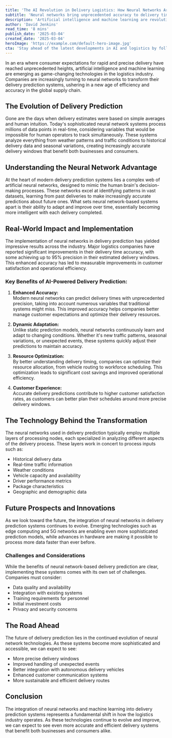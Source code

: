 ```yaml
---
title: 'The AI Revolution in Delivery Logistics: How Neural Networks Are Transforming Shipping Predictions'
subtitle: 'Neural networks bring unprecedented accuracy to delivery time predictions'
description: 'Artificial intelligence and machine learning are revolutionizing the logistics industry through neural networks that transform delivery prediction systems. These sophisticated systems process millions of real-time data points to provide unprecedented accuracy in delivery estimates, leading to improved customer satisfaction and operational efficiency.'
author: 'David Jenkins'
read_time: '8 mins'
publish_date: '2025-03-04'
created_date: '2025-03-04'
heroImage: 'https://example.com/default-hero-image.jpg'
cta: 'Stay ahead of the latest developments in AI and logistics by following us on LinkedIn. Join our community of industry professionals and technology enthusiasts shaping the future of delivery systems!'
---
```


In an era where consumer expectations for rapid and precise delivery have reached unprecedented heights, artificial intelligence and machine learning are emerging as game-changing technologies in the logistics industry. Companies are increasingly turning to neural networks to transform their delivery prediction systems, ushering in a new age of efficiency and accuracy in the global supply chain.

## The Evolution of Delivery Prediction

Gone are the days when delivery estimates were based on simple averages and human intuition. Today's sophisticated neural network systems process millions of data points in real-time, considering variables that would be impossible for human operators to track simultaneously. These systems analyze everything from weather patterns and traffic conditions to historical delivery data and seasonal variations, creating increasingly accurate delivery windows that benefit both businesses and consumers.

## Understanding the Neural Network Advantage

At the heart of modern delivery prediction systems lies a complex web of artificial neural networks, designed to mimic the human brain's decision-making processes. These networks excel at identifying patterns in vast datasets, learning from past deliveries to make increasingly accurate predictions about future ones. What sets neural network-based systems apart is their ability to adapt and improve over time, essentially becoming more intelligent with each delivery completed.

## Real-World Impact and Implementation

The implementation of neural networks in delivery prediction has yielded impressive results across the industry. Major logistics companies have reported significant improvements in their delivery time accuracy, with some achieving up to 95% precision in their estimated delivery windows. This enhanced accuracy has led to measurable improvements in customer satisfaction and operational efficiency.

### Key Benefits of AI-Powered Delivery Prediction:

1. **Enhanced Accuracy:**  
   Modern neural networks can predict delivery times with unprecedented precision, taking into account numerous variables that traditional systems might miss. This improved accuracy helps companies better manage customer expectations and optimize their delivery resources.

2. **Dynamic Adaptation:**  
   Unlike static prediction models, neural networks continuously learn and adapt to changing conditions. Whether it's new traffic patterns, seasonal variations, or unexpected events, these systems quickly adjust their predictions to maintain accuracy.

3. **Resource Optimization:**  
   By better understanding delivery timing, companies can optimize their resource allocation, from vehicle routing to workforce scheduling. This optimization leads to significant cost savings and improved operational efficiency.

4. **Customer Experience:**  
   Accurate delivery predictions contribute to higher customer satisfaction rates, as customers can better plan their schedules around more precise delivery windows.

## The Technology Behind the Transformation

The neural networks used in delivery prediction typically employ multiple layers of processing nodes, each specialized in analyzing different aspects of the delivery process. These layers work in concert to process inputs such as:

- Historical delivery data
- Real-time traffic information
- Weather conditions
- Vehicle capacity and availability
- Driver performance metrics
- Package characteristics
- Geographic and demographic data

## Future Prospects and Innovations

As we look toward the future, the integration of neural networks in delivery prediction systems continues to evolve. Emerging technologies such as edge computing and 5G networks are enabling even more sophisticated prediction models, while advances in hardware are making it possible to process more data faster than ever before.

### Challenges and Considerations

While the benefits of neural network-based delivery prediction are clear, implementing these systems comes with its own set of challenges. Companies must consider:

- Data quality and availability
- Integration with existing systems
- Training requirements for personnel
- Initial investment costs
- Privacy and security concerns

## The Road Ahead

The future of delivery prediction lies in the continued evolution of neural network technologies. As these systems become more sophisticated and accessible, we can expect to see:

- More precise delivery windows
- Improved handling of unexpected events
- Better integration with autonomous delivery vehicles
- Enhanced customer communication systems
- More sustainable and efficient delivery routes

## Conclusion

The integration of neural networks and machine learning into delivery prediction systems represents a fundamental shift in how the logistics industry operates. As these technologies continue to evolve and improve, we can expect to see even more accurate and efficient delivery systems that benefit both businesses and consumers alike.